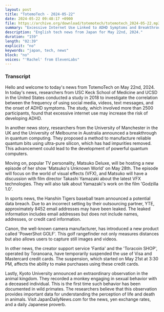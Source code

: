 ```yaml
---
layout: post
title: "TotemoTech - 2024-05-22"
date: 2024-05-22 09:48:17 +0900
file: https://archive.org/download/totemotech/totemotech_2024-05-22.mp3
summary: "Excessive Internet Use Linked to ADHD Symptoms and Breakthrough in Quantum Computing, & more…"
description: "English tech news from Japan for May 22nd, 2024."
duration: "159"
length: "02:39"
explicit: "no"
keywords: "japan, tech, news"
block: "no"
voices: "'Rachel' from ElevenLabs"
---
```


### Transcript

Hello and welcome to today's news from TotemoTech on May 22nd, 2024. In today's news, researchers from USC Keck School of Medicine and UCSD in the United States conducted a study in 2018 to investigate the correlation between the frequency of using social media, videos, text messages, and the onset of ADHD symptoms. The study, which involved more than 2500 participants, found that excessive internet use may increase the risk of developing ADHD.

In another news story, researchers from the University of Manchester in the UK and the University of Melbourne in Australia announced a breakthrough in quantum computing. They proposed a method to manufacture reliable quantum bits using ultra-pure silicon, which has had impurities removed. This advancement could lead to the development of powerful quantum computers.

Moving on, popular TV personality, Matsuko Deluxe, will be hosting a new episode of her show 'Matsuko's Unknown World' on May 28th. The episode will focus on the world of visual effects (VFX), and Matsuko will have a discussion with film director Takashi Yamazaki about the latest VFX technologies. They will also talk about Yamazaki's work on the film 'Godzilla 1.0'.

In sports news, the Hanshin Tigers baseball team announced a potential data breach. Due to an incorrect setting by their outsourcing partner, YTE, approximately 8452 email addresses may have been leaked. The leaked information includes email addresses but does not include names, addresses, or credit card information.

Canon, the well-known camera manufacturer, has introduced a new product called 'PowerShot GOLF'. This golf rangefinder not only measures distances but also allows users to capture still images and videos.

In other news, the creator support service 'Fantia' and the 'Toracoin SHOP', operated by Toranoana, have temporarily suspended the use of Visa and Mastercard credit cards. The suspension, which started on May 21st at 3:30 PM, affects the ability to make purchases using these credit cards.

Lastly, Kyoto University announced an extraordinary observation in the animal kingdom. They recorded a monkey engaging in sexual behavior with a deceased individual. This is the first time such behavior has been documented in wild primates. The researchers believe that this observation provides important data for understanding the perception of life and death in animals.   Visit JapanDailyNews.com for the news, yen exchange rates, and a daily Japanese proverb.
